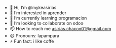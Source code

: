 - 👋 Hi, I’m @mykeasirias
- 👀 I’m interested in aprender
- 🌱 I’m currently learning programacion
- 💞️ I’m looking to collaborate on odoo
- 📫 How to reach me asirias.chacon01@gmail.com
- 😄 Pronouns: lapampara
- ⚡ Fun fact: i like coffe

<!---
mykeasirias/mykeasirias is a ✨ special ✨ repository because its `README.md` (this file) appears on your GitHub profile.
You can click the Preview link to take a look at your changes.
--->
